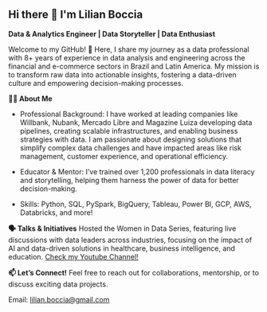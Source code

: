 ## Hi there 👋 I'm Lilian Boccia
**Data & Analytics Engineer | Data Storyteller | Data Enthusiast**

Welcome to my GitHub! 🚀
Here, I share my journey as a data professional with 8+ years of experience in data analysis and engineering across the financial and e-commerce sectors in Brazil and Latin America. My mission is to transform raw data into actionable insights, fostering a data-driven culture and empowering decision-making processes.

**👩‍💻 About Me**
- Professional Background:
I have worked at leading companies like Willbank, Nubank, Mercado Libre and Magazine Luiza developing data pipelines, creating scalable infrastructures, and enabling business strategies with data. I am passionate about designing solutions that simplify complex data challenges and have impacted areas like risk management, customer experience, and operational efficiency​.

- Educator & Mentor:
I’ve trained over 1,200 professionals in data literacy and storytelling, helping them harness the power of data for better decision-making.

- Skills:
Python, SQL, PySpark, BigQuery, Tableau, Power BI, GCP, AWS, Databricks, and more!

**🗣️ Talks & Initiatives**
Hosted the Women in Data Series, featuring live discussions with data leaders across industries, focusing on the impact of AI and data-driven solutions in healthcare, business intelligence, and education​​​. [Check my Youtube Channel!](https://www.youtube.com/@LilianTheStrategicAnalyst)

**📫 Let’s Connect!**
Feel free to reach out for collaborations, mentorship, or to discuss exciting data projects.

Email: lilian.boccia@gmail.com

<!--
**Lilian-Boccia/Lilian-Boccia** is a ✨ _special_ ✨ repository because its `README.md` (this file) appears on your GitHub profile.
